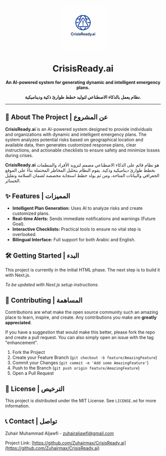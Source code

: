 <div align="center">
  <img src="https://raw.githubusercontent.com/Zuhairmax/CrisisReady.ai/main/file_000000009b2461fda45368e9ddf47a75.png" alt="CrisisReady.ai Logo" width="150"/>
  <h1>CrisisReady.ai</h1>
  <p><b>An AI-powered system for generating dynamic and intelligent emergency plans.</b></p>
  <p><b>نظام يعمل بالذكاء الاصطناعي لتوليد خطط طوارئ ذكية وديناميكية.</b></p>

  </div>

---

## 🚀 About The Project | عن المشروع

**CrisisReady.ai** is an AI-powered system designed to provide individuals and organizations with dynamic and intelligent emergency plans. The system analyzes potential risks based on geographical location and available data, then generates customized response plans, clear instructions, and actionable checklists to ensure safety and minimize losses during crises.

**CrisisReady.ai** هو نظام قائم على الذكاء الاصطناعي مصمم لتزويد الأفراد والمنظمات بخطط طوارئ ديناميكية وذكية. يقوم النظام بتحليل المخاطر المحتملة بناءً على الموقع الجغرافي والبيانات المتاحة، ومن ثم يولد خطط استجابة مخصصة لضمان السلامة وتقليل الخسائر.

## ✨ Features | المميزات

- **Intelligent Plan Generation:** Uses AI to analyze risks and create customized plans.
- **Real-time Alerts:** Sends immediate notifications and warnings (Future Goal).
- **Interactive Checklists:** Practical tools to ensure no vital step is overlooked.
- **Bilingual Interface:** Full support for both Arabic and English.

## 🛠️ Getting Started | البدء

This project is currently in the initial HTML phase. The next step is to build it with Next.js.

*To be updated with Next.js setup instructions.*

## 🤝 Contributing | المساهمة

Contributions are what make the open source community such an amazing place to learn, inspire, and create. Any contributions you make are **greatly appreciated**.

If you have a suggestion that would make this better, please fork the repo and create a pull request. You can also simply open an issue with the tag "enhancement".

1. Fork the Project
2. Create your Feature Branch (`git checkout -b feature/AmazingFeature`)
3. Commit your Changes (`git commit -m 'Add some AmazingFeature'`)
4. Push to the Branch (`git push origin feature/AmazingFeature`)
5. Open a Pull Request

## 📄 License | الترخيص

This project is distributed under the MIT License. See `LICENSE.md` for more information.

## 📞 Contact | تواصل

Zuhair Muhammad Aljawfi - zuhairaljawfi@gmail.com

Project Link: [https://github.com/Zuhairmax/CrisisReady.ai](https://github.com/Zuhairmax/CrisisReady.ai)

